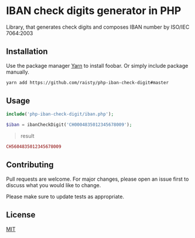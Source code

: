 # IBAN check digits generator in PHP

Library, that generates check digits and composes IBAN number by ISO/IEC 7064:2003

## Installation

Use the package manager [Yarn](https://yarnpkg.com/en/) to install foobar. Or simply include package manually.

```bash
yarn add https://github.com/raisty/php-iban-check-digit#master
```

## Usage

```php
include('php-iban-check-digit/iban.php');

$iban = ibanCheckDigit('CH0004835012345678009');
```

> result

```php
CH5604835012345678009
```

## Contributing
Pull requests are welcome. For major changes, please open an issue first to discuss what you would like to change.

Please make sure to update tests as appropriate.

## License
[MIT](https://choosealicense.com/licenses/mit/)
